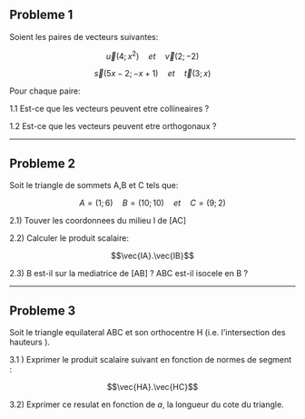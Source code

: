 
## Probleme 1

Soient les paires de vecteurs suivantes:
```math
\vec{u}(4;x^2)\quad et\quad  \vec{v}(2;-2)
```
```math
\vec{s}(5x-2;-x+1)\quad et \quad \vec{t}(3;x)
```
Pour chaque paire:

 1.1 Est-ce que les vecteurs peuvent etre collineaires ?
 
 1.2 Est-ce que les vecteurs peuvent etre orthogonaux ?

----

## Probleme 2

Soit le triangle de sommets A,B et C tels que:
```math
A=(1;6) \quad B=(10;10) \quad et \quad C=(9;2)
```

2.1) Touver les coordonnees du milieu I de [AC]

2.2) Calculer le produit scalaire:
```math
\vec{IA}.\vec{IB}
```

2.3) B est-il sur la mediatrice de [AB] ? ABC est-il isocele en B ?

----

## Probleme 3

Soit le triangle equilateral ABC et son orthocentre H (i.e.  l'intersection des hauteurs ).

3.1 ) Exprimer le produit scalaire suivant en fonction de normes de segment :

```math
\vec{HA}.\vec{HC}
```

3.2) Exprimer ce resulat en fonction de _a_, la longueur du cote du triangle.
